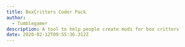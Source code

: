 ```yaml
---
title: BoxCritters Coder Pack
author:
  - Tumblegamer
description: A tool to help people create mods for box critters
date: 2020-02-12T09:55:36.312Z
---
```



